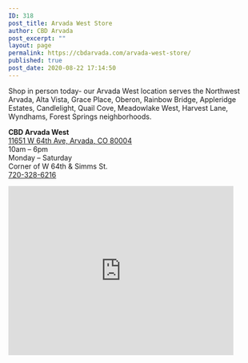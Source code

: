 ```yaml
---
ID: 318
post_title: Arvada West Store
author: CBD Arvada
post_excerpt: ""
layout: page
permalink: https://cbdarvada.com/arvada-west-store/
published: true
post_date: 2020-08-22 17:14:50
---
```

<!-- wp:paragraph -->
<p>Shop in person today- our Arvada West location serves the Northwest Arvada, Alta Vista, Grace Place, Oberon, Rainbow Bridge, Appleridge Estates, Candlelight, Quail Cove, Meadowlake West, Harvest Lane, Wyndhams, Forest Springs neighborhoods.</p>
<!-- /wp:paragraph -->

<!-- wp:paragraph -->
<p><strong>CBD Arvada West</strong><br><a href="https://g.page/arvada-american-shaman-cbd?share">11651 W 64th Ave, Arvada, CO 80004</a><br>10am – 6pm<br>Monday – Saturday<br>Corner of W 64th &amp; Simms St.<br><a href="tel: 7203286216">720-328-6216</a></p>
<!-- /wp:paragraph -->

<!-- wp:html -->
<iframe src="https://www.google.com/maps/embed?pb=!1m18!1m12!1m3!1d3064.6882320729374!2d-105.13201298525863!3d39.813984600000616!2m3!1f0!2f0!3f0!3m2!1i1024!2i768!4f13.1!3m3!1m2!1s0x876b8ffe9b2a875b%3A0xd8d932411a536fb1!2sCBD%20Arvada%20American%20Shaman%20West!5e0!3m2!1sen!2sus!4v1582487168995!5m2!1sen!2sus" width="450" height="337" frameborder="0" style="border:0;" allowfullscreen=""></iframe>
<!-- /wp:html -->

<!-- wp:paragraph -->
<p></p>
<!-- /wp:paragraph -->